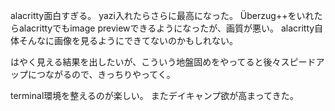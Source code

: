 alacritty面白すぎる。
yazi入れたらさらに最高になった。
Überzug++をいれたらalacrittyでもimage previewできるようになったが、画質が悪い。
alacritty自体そんなに画像を見るようにできてないのかもしれない。

はやく見える結果を出したいが、こういう地盤固めをやってると後々スピードアップにつながるので、きっちりやってく。

terminal環境を整えるのが楽しい。
またデイキャンプ欲が高まってきた。
